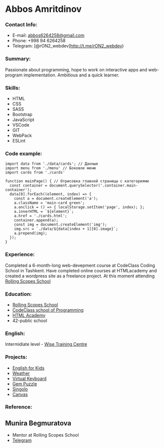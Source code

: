 
# Abbos Amritdinov

### Contact Info:
  * E-mail: abbos6264258@gmail.com
  * Phone: +998 94 6264258
  * Telegram: [@rON2_webdev]http://t.me/rON2_webdev)

### Summary:
  Passionate about programming, hope to work on interactive apps and web-program implementation. Ambitious and a quick learner.

### Skills:
  * HTML
  * CSS
  * SASS
  * Bootstrap
  * JavaScript
  * VSCode
  * GIT
  * WebPack
  * ESLint

### Code example: 
```JS
import data from './data/cards'; // Данные
import menu from './menu' // Боковое меню
import cards from './cards'

function mainPage() { // Отрисовка главной страницы с категориями
  const container = document.querySelector('.container.main-container');
  data[0].forEach((element, index) => {
    const a = document.createElement('a');
    a.className = 'main-card green';
    a.onclick = () => { localStorage.setItem('page', index); };
    a.innerHTML = `${element}`;
    a.href = './cards.html';
    container.append(a);
    const img = document.createElement('img');
    img.src = `./data/${data[index + 1][0].image}`;
    a.prepend(img);
  });
}
```

### Experience:
 Completed a 6-month-long web-devepment course at CodeClass Coding School in Tashkent. Have completed online courses at HTMLacademy and created a wordpress site as a freelance project.
 At this moment attending [Rolling Scopes School](http://rs.school)
 

### Education:

- [Rolling Scopes School](https://rs.school)
- [CodeClass school of Programming](https://codeclass.uz)
- [HTML Academy](https://htmlacademy.ru)
- 42-public school 

### English:
 Intermidiate level - [Wise Training Centre](http://wisetraining.uz)
 
### Projects:
* [English for Kids](https://abbos-ron2.github.io/english)
* [Weather](https://abbos-ron2.github.io/weather)
* [Virtual Keyboard](http://abbos-ron2.github.io/virtual-keyboard)
* [Gem Puzzle](http://abbos-ron2.github.io/gem-puzzle)
* [Singolo](https://abbos-ron2.github.io/singolo)
* [Canvas](https://abbos-ron2.github.io/codejam-image-api)

### Reference:
## Munira Begmuratova 
* Mentor at Rolling Scopes School
* [Telegram](https://t.me/@Muneeesh)






